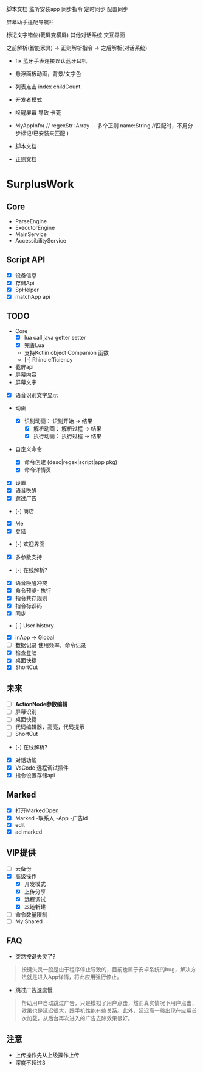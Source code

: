 
<!--适配讯飞语音识别（自配置appid）-->
<!--语音唤醒-->

脚本文档
监听安装app 同步指令
定时同步
配置同步

屏幕助手适配导航栏

标记文字错位(截屏变横屏)
其他对话系统
交互界面

<!--二维码解析联系人/wifi-->

之前解析(智能家具)  -> 正则解析指令 -> 之后解析(对话系统)

- fix 蓝牙手表连接误认蓝牙耳机

- 悬浮面板动画，背景/文字色

- 列表点击 index childCount

- 开发者模式

- 唤醒屏幕 导致 卡死

- MyAppInfo(
//  regexStr :Array<String> -- 多个正则
    name:String
//匹配时，不用分步标记/已安装来匹配
)

- 脚本文档
- 正则文档


# SurplusWork

## Core

- ParseEngine
- ExecutorEngine
- MainService
- AccessibilityService

## Script API

- [x] 设备信息
- [x] 存储Api
- [x] SpHelper
- [x] matchApp api

## TODO
- Core
  - [x] lua call java getter setter
  - [x] 完善Lua 
  - 支持Kotlin object Companion 函数
  - [-] Rhino efficiency
- 截屏api
- 屏幕内容
- 屏幕文字

- [x] 语音识别文字显示
 - 动画

   - [x] 识别动画： 识别开始 -> 结果
     - [x] 解析动画： 解析过程 -> 结果
     - [x] 执行动画： 执行过程 -> 结果
     
 - 自定义命令
   - [x] 命令创建 (desc|regex|script|app pkg)
   - [x] 命令详情页
 - [x] 设置
 - [x] 语音唤醒
 - [x] 跳过广告
 - [-] 商店
 - [x] Me
 - [x] 登陆
 - [-] 欢迎界面
 - [x] 多参数支持
 - [-] 在线解析?
 - [x] 语音唤醒冲突
 - [x] 命令预览- 执行
 - [x] 指令共存规则
 - [x] 指令标识码
 - [x] 同步
 - [-] User history
 - [x] inApp -> Global
 - [ ] 数据记录 使用频率，命令记录
 - [x] 检查登陆
 - [x] 桌面快捷
 - [x] ShortCut
 
## 未来

 - [ ] **ActionNode参数编辑**
 - [ ] 屏幕识别
 - [ ] 桌面快捷
 - [ ] 代码编辑器，高亮，代码提示
 - [ ] ShortCut
 - [-] 在线解析?
 - [x] 对话功能
 - [x] VsCode 远程调试插件
 - [x] 指令设置存储api
 
## Marked

 - [x] 打开MarkedOpen
 - [x] Marked -联系人 -App -广告id
 - [x] edit
 - [x] ad marked

## VIP提供

- [ ] 云备份
- [x] 高级操作
  - [x] 开发模式
  - [x] 上传分享
  - [x] 远程调试
  - [x] 本地新建
- [ ] 命令数量限制
- [ ] My Shared

## FAQ 

- 突然按键失灵了?
> 按键失灵一般是由于程序停止导致的，目前也属于安卓系统的bug，解决方法就是进入App详情，将此应用强行停止。

- 跳过广告速度慢
> 帮助用户自动跳过广告，只是模拟了用户点击，然而真实情况下用户点击，效果也是延迟很大，跟手机性能有些关系。此外，延迟高一般出现在应用首次加载，从后台再次进入的广告去除效果很好。

## 注意

- 上传操作先从上级操作上传
- 深度不超过3

